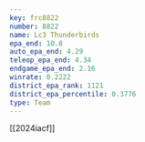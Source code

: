 ```yaml
---
key: frc8822
number: 8822
name: Lc3 Thunderbirds
epa_end: 10.8
auto_epa_end: 4.29
teleop_epa_end: 4.34
endgame_epa_end: 2.16
winrate: 0.2222
district_epa_rank: 1121
district_epa_percentile: 0.3776
type: Team
---
```

[[2024iacf]]
